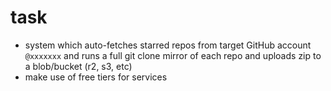 # task

- system which auto-fetches starred repos from target GitHub account `@xxxxxxx` and runs a full git clone mirror of each repo and uploads zip to a blob/bucket (r2, s3, etc)
- make use of free tiers for services